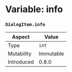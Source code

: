 
# Variable: info
### `DialogItem.info`

| Aspect | Value |
| --- | --- |
| Type | `int` |
| Mutability | Immutable |
| Introduced | 0.8.0 |


